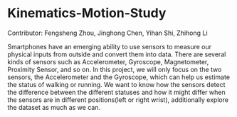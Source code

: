 # Kinematics-Motion-Study
Contributor: Fengsheng Zhou, Jinghong Chen, Yihan Shi, Zhihong Li

Smartphones have an emerging ability to use sensors to measure our physical inputs from outside and convert them into data. There are several kinds of sensors such as Accelerometer, Gyroscope, Magnetometer, Proximity Sensor, and so on. In this project, we will only focus on the two sensors, the Accelerometer and the Gyroscope, which can help us estimate the status of walking or running. We want to know how the sensors detect the difference between the different statuses and how it might differ when the sensors are in different positions(left or right wrist), additionally explore the dataset as much as we can. 
